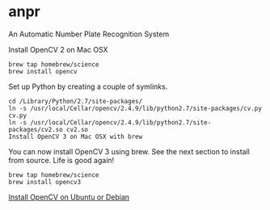 # anpr
An Automatic Number Plate Recognition System

Install OpenCV 2 on Mac OSX

```
brew tap homebrew/science
brew install opencv
```

Set up Python by creating a couple of symlinks.
```
cd /Library/Python/2.7/site-packages/
ln -s /usr/local/Cellar/opencv/2.4.9/lib/python2.7/site-packages/cv.py cv.py
ln -s /usr/local/Cellar/opencv/2.4.9/lib/python2.7/site-packages/cv2.so cv2.so
Install OpenCV 3 on Mac OSX with brew
```

You can now install OpenCV 3 using brew. See the next section to install from
source. Life is good again!

```
brew tap homebrew/science
brew install opencv3
```

[Install OpenCV on Ubuntu or
Debian](http://milq.github.io/install-opencv-ubuntu-debian/)





